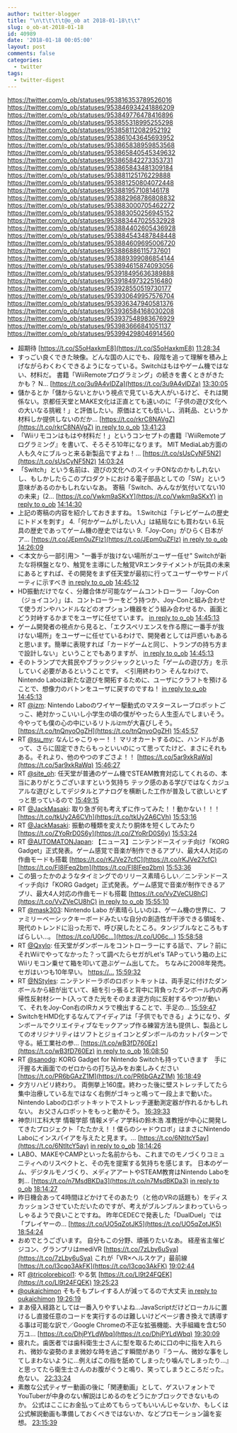 ```yaml
---
author: twitter-blogger
title: "\n\t\t\t\t@o_ob at 2018-01-18\t\t"
slug: o_ob-at-2018-01-18
id: 40989
date: '2018-01-18 00:05:00'
layout: post
comments: false
categories:
  - twitter
tags:
  - twitter-digest
---
```


https://twitter.com/o_ob/statuses/953816353789526016 https://twitter.com/o_ob/statuses/953846934241886209 https://twitter.com/o_ob/statuses/953849776478416896 https://twitter.com/o_ob/statuses/953855318995255298 https://twitter.com/o_ob/statuses/953858112082952192 https://twitter.com/o_ob/statuses/953861043645693952 https://twitter.com/o_ob/statuses/953865838959853568 https://twitter.com/o_ob/statuses/953865840545349632 https://twitter.com/o_ob/statuses/953865842273353731 https://twitter.com/o_ob/statuses/953865843481309184 https://twitter.com/o_ob/statuses/953881125176229888 https://twitter.com/o_ob/statuses/953881250804072448 https://twitter.com/o_ob/statuses/953881957108146178 https://twitter.com/o_ob/statuses/953882968786808832 https://twitter.com/o_ob/statuses/953883000705462272 https://twitter.com/o_ob/statuses/953883050256945152 https://twitter.com/o_ob/statuses/953883447025532928 https://twitter.com/o_ob/statuses/953884402605436928 https://twitter.com/o_ob/statuses/953884543487848448 https://twitter.com/o_ob/statuses/953884609695006720 https://twitter.com/o_ob/statuses/953886886115737601 https://twitter.com/o_ob/statuses/953889399086854144 https://twitter.com/o_ob/statuses/953894615874093056 https://twitter.com/o_ob/statuses/953918495636389888 https://twitter.com/o_ob/statuses/953918497322516480 https://twitter.com/o_ob/statuses/953928550519730177 https://twitter.com/o_ob/statuses/953930649957576704 https://twitter.com/o_ob/statuses/953936347940581376 https://twitter.com/o_ob/statuses/953936584168030208 https://twitter.com/o_ob/statuses/953937548983676929 https://twitter.com/o_ob/statuses/953983666841051137 https://twitter.com/o_ob/statuses/953994298046914560  

*   超期待 [https://t.co/S5oHaxkmE8](https://t.co/S5oHaxkmE8) [11:28:34](https://twitter.com/o_ob/statuses/953816353789526016)
*   すっごい良くできた映像。どんな国の人にでも、段階を追って理解を積み上げながらわくわくできるようになっている。Switchはもはやゲーム機ではない、材料だ。 書籍「WiiRemoteプログラミング」の続きを書くときがきたかも？ N… [https://t.co/3u9A4vIDZa](https://t.co/3u9A4vIDZa) [13:30:05](https://twitter.com/o_ob/statuses/953846934241886209)
*   儲かるとか「儲からないとかいう視点で見ている大人がいるけど、それは関係ない。京都任天堂とMAKE文化は正直とても遠いのに「子供の遊び文化への大いなる挑戦！」と評価したい。原価はとても低いし、消耗品、というか材料しか提供しないのだか… [https://t.co/rkrC8NAVgZ](https://t.co/rkrC8NAVgZ) [in reply to o_ob](https://twitter.com/o_ob/statuses/953846934241886209) [13:41:23](https://twitter.com/o_ob/statuses/953849776478416896)
*   「Wiiリモコンはもはや材料だ！」というコンセプトの書籍『WiiRemoteプログラミング』を書いて、そろそろ10年になります。 MIT MediaLab方面の人も久々にブルっと来る新製品ですよね！… [https://t.co/sUsCyNF5N2](https://t.co/sUsCyNF5N2) [14:03:24](https://twitter.com/o_ob/statuses/953855318995255298)
*   「Switch」という名前は、遊びの文化へのスイッチONなのかもしれないし、もしかしたらこのプロダクトにおける電子部品としての「SW」という意味があるのかもしれないなあ。 寄稿「Switch、みんなが気付いてない10の未来」(2… [https://t.co/Vwkm9aSKxY](https://t.co/Vwkm9aSKxY) [in reply to o_ob](https://twitter.com/o_ob/statuses/953849776478416896) [14:14:30](https://twitter.com/o_ob/statuses/953858112082952192)
*   上記の寄稿の内容を紹介しておきますね。 1.Switchは「テレビゲームの歴史にトドメを刺す」 4.「何かゲームがしたい人」は結局なにも買わない 6.玩具の歴史であってゲーム機の歴史ではない 9.「Joy-Con」がひらく日本がア… [https://t.co/JEpm0uZFlz](https://t.co/JEpm0uZFlz) [in reply to o_ob](https://twitter.com/o_ob/statuses/953858112082952192) [14:26:09](https://twitter.com/o_ob/statuses/953861043645693952)
*   ＜本文から一部引用＞ "一番手が抜けない場所がユーザー任せ" Switchが新たな将棋盤となり、触覚を主導にした触覚VRエンタテイメントが玩具の未来にあるとすれば、その開発をまず任天堂が最初に行ってユーザーやサードパーティに示すべき [in reply to o_ob](https://twitter.com/o_ob/statuses/953861043645693952) [14:45:12](https://twitter.com/o_ob/statuses/953865838959853568)
*   HD振動だけでなく、分離合体が可能なゲームコントローラー「Joy-Con（ジョイコン）」は、コントローラーをどう持つか、Joy-Conと組み合わせて使うガンやハンドルなどのオプション機器をどう組み合わせるか、画面とどう対峙するかまでをユーザに任せています。 [in reply to o_ob](https://twitter.com/o_ob/statuses/953865838959853568) [14:45:13](https://twitter.com/o_ob/statuses/953865840545349632)
*   ゲーム開発者の視点から見ると、「エクスペリエンスを作る際に一番手が抜けない場所」をユーザーに任せているわけで、開発者としては戸惑いもあると思います。簡単に表現すれば「カードゲームと同じ、トランプの持ち方まで設計しない」ということでもありますが、 [in reply to o_ob](https://twitter.com/o_ob/statuses/953865840545349632) [14:45:13](https://twitter.com/o_ob/statuses/953865842273353731)
*   そのトランプで大貧民やブラックジャックといった「ゲームの遊び方」を示していく必要があるということです。 ＜引用終わり＞ そんなわけで、Nintendo Laboは新たな遊びを開拓するために、ユーザにクラフトを預けることで、想像力のバトンをユーザに戻すのですね！ [in reply to o_ob](https://twitter.com/o_ob/statuses/953865842273353731) [14:45:13](https://twitter.com/o_ob/statuses/953865843481309184)
*   RT [@izm](https://twitter.com/izm): Nintendo Laboのワイヤー駆動式のマスタースレーブロボットごっこ、絶対かっこいいし小学生の頃の僕がやったら人生歪んでしまいそう。今やっても僕の心の中にいるリトルizmが大喜びしそう。 [https://t.co/tnQnyoOgZH](https://t.co/tnQnyoOgZH) [15:45:57](https://twitter.com/o_ob/statuses/953881125176229888)
*   RT [@su_my](https://twitter.com/su_my): なんじゃこりゃー！！ マリオカートするのに、ハンドルがあって、さらに固定できたらもっといいのにって思ってたけど、まさにそれもある。それより、他のやつのすごさよ！！ [https://t.co/5ar9xkRaWq](https://t.co/5ar9xkRaWq) [15:46:27](https://twitter.com/o_ob/statuses/953881250804072448)
*   RT [@site_oh](https://twitter.com/site_oh): 任天堂が普通のゲーム機でSTEAM教育対応してくれるの、本当にありがとうございますという気持ち テック感のある学びではなくカジュアルな遊びとしてデジタルとアナログを横断した工作が普及して欲しいとずっと思っているので [15:49:15](https://twitter.com/o_ob/statuses/953881957108146178)
*   RT [@JackMasaki](https://twitter.com/JackMasaki): 取り急ぎ何も考えずに作ってみた！！動かない！！！ [https://t.co/tkUy2A6CVh](https://t.co/tkUy2A6CVh) [15:53:16](https://twitter.com/o_ob/statuses/953882968786808832)
*   RT [@JackMasaki](https://twitter.com/JackMasaki): 振動の種類を変えたり胴体を短くしてみたり [https://t.co/ZYoRrD0S6y](https://t.co/ZYoRrD0S6y) [15:53:24](https://twitter.com/o_ob/statuses/953883000705462272)
*   RT [@AUTOMATONJapan](https://twitter.com/AUTOMATONJapan): 【ニュース】ニンテンドースイッチ向け「KORG Gadget」正式発表。ゲーム感覚で音楽が制作できるアプリ、最大4人対応の作曲モードも搭載 [https://t.co/rKJVe27cfC](https://t.co/rKJVe27cfC) [https://t.co/FI8lFeq2bm](https://t.co/FI8lFeq2bm) [15:53:36](https://twitter.com/o_ob/statuses/953883050256945152)
*   この狙ったかのようなタイミングでのリリース素晴らしい／ニンテンドースイッチ向け「KORG Gadget」正式発表。ゲーム感覚で音楽が制作できるアプリ、最大4人対応の作曲モードも搭載 [https://t.co/VvZVeCU8hC](https://t.co/VvZVeCU8hC) [in reply to o_ob](https://twitter.com/o_ob/statuses/953865843481309184) [15:55:10](https://twitter.com/o_ob/statuses/953883447025532928)
*   RT [@mask303](https://twitter.com/mask303): Nintendo Labo が素晴らしいのは、ゲーム機の世界に、ファミリーベーシックキーボードみたいな自分の創造性が干渉できる領域を、現代のトレンドに沿った形で、呼び戻したところ。タンジブルなところもすばらしい…。 [https://t.co/U06c…](https://t.co/U06c…) [15:58:58](https://twitter.com/o_ob/statuses/953884402605436928)
*   RT [@Qxylo](https://twitter.com/Qxylo): 任天堂がダンボールをコントローラーにする話で、アレ？前にそれWiiでやってなかった？って調べたらセガがLet's TAPっていう箱の上にWiiリモコン乗せて箱を叩いて遊ぶゲーム出してた。 ちなみに2008年発売。セガはいつも10年早い。 [https://…](https://…) [15:59:32](https://twitter.com/o_ob/statuses/953884543487848448)
*   RT [@NStyles](https://twitter.com/NStyles): ニンテンドーラボのロボットキットは、両手足に付けたダンボールから紐が出ていて、紐を引っ張ると背中に背負ったダンボール内の再帰性反射材シート(入ってきた光をそのまま逆方向に反射するやつ)が動いて、それをJoy-Con右のIRカメラで検出することで、手足の… [15:59:47](https://twitter.com/o_ob/statuses/953884609695006720)
*   SwitchをHMD化するなんてアイディアは「子供でもできる」ようになり、ダンボールでクリエイティブなモックアップ作る練習方法も提供し、製品としてのオリジナリティはソフトとジョイコンとダンボールのカットパターンで守る。紙工業社の参… [https://t.co/wB3fD760Ez](https://t.co/wB3fD760Ez) [in reply to o_ob](https://twitter.com/o_ob/statuses/953846934241886209) [16:08:50](https://twitter.com/o_ob/statuses/953886886115737601)
*   RT [@sanodg](https://twitter.com/sanodg): KORG Gadget for Nintendo Switchも持っていきます　手に汗握る大画面でのゼロからの打ち込みをお楽しみください [https://t.co/PR6bGAzZ1M](https://t.co/PR6bGAzZ1M) [16:18:49](https://twitter.com/o_ob/statuses/953889399086854144)
*   夕方リハビリ終わり。 両側挙上160度。終わった後に壁ストレッチしてたら集中治療している左ではなく右側がゴキっと鳴って一段上まで動いた。 Nintendo Laboのロボットキットでストレッチ運動測定器が作れるかもしれない。 お父さんロボットをもっと動かそう。 [16:39:33](https://twitter.com/o_ob/statuses/953894615874093056)
*   神奈川工科大学 情報学部 情報メディア学科の鈴木浩 准教授が中心に開発してきたプロジェクト「たたかえ！！僕らのシャドウロボ」はまさにNintendo Laboにインスパイアを与えたと見ます。… [https://t.co/6NtItcY5ay](https://t.co/6NtItcY5ay) [in reply to o_ob](https://twitter.com/o_ob/statuses/953846934241886209) [18:14:26](https://twitter.com/o_ob/statuses/953918495636389888)
*   LABO、MAKEやCAMPといった名前からも、これまでのモノづくりコミュニティへのリスペクトと、その先を提案する気持ちを感じます。 日本のゲーム、デジタルモノづくり、メディアアートやSTEAM教育はNintendo Laboを刺… [https://t.co/n7MsdBKDa3](https://t.co/n7MsdBKDa3) [in reply to o_ob](https://twitter.com/o_ob/statuses/953918495636389888) [18:14:27](https://twitter.com/o_ob/statuses/953918497322516480)
*   昨日機会あって4時間ほどかけてそのあたり（と他のVRの話題も）をディスカッションさせていただいたのですが、考えがブルンブルンまわっていらっしゃるようで良いことですね。 昨年CEDECで発表した「DualDuel」では「プレイヤーの… [https://t.co/UO5qZotJK5](https://t.co/UO5qZotJK5) [18:54:24](https://twitter.com/o_ob/statuses/953928550519730177)
*   おめでとうございます。 自分もこの分野、頑張りたいなあ。 経産省主催ビジコン、グランプリはmediVR [https://t.co/7zLby6uSya](https://t.co/7zLby6uSya) これが「VR×ヘルスケア」最前線 [https://t.co/I3cqo3AkFK](https://t.co/I3cqo3AkFK) [19:02:44](https://twitter.com/o_ob/statuses/953930649957576704)
*   RT [@tricolorebicol1](https://twitter.com/tricolorebicol1): やる気 [https://t.co/Ll9t24FQEK](https://t.co/Ll9t24FQEK) [19:25:23](https://twitter.com/o_ob/statuses/953936347940581376)
*   [@oukaichimon](https://twitter.com/oukaichimon) そもそもプレイする人が減ってるので大丈夫 [in reply to oukaichimon](https://twitter.com/oukaichimon/statuses/953930016710041601) [19:26:19](https://twitter.com/o_ob/statuses/953936584168030208)
*   まあ侵入経路としては一番入りやすいよね…JavaScriptだけどローカルに置けるし直接任意のコードを実行するのは難しいけどページ書き換えで誘導する事は可能な訳で／Google Chromeの不正な拡張機能、大手組織を含む50万ユ… [https://t.co/DhjPYLdWbq](https://t.co/DhjPYLdWbq) [19:30:09](https://twitter.com/o_ob/statuses/953937548983676929)
*   疲れた。歯医者では歯科衛生士さんに型を取るために口の中に指を入れられ、微妙な姿勢のまま微妙な時を過ごす瞬間があり『うーん、微妙な事をしてしまわないように…例えばこの指を舐めてしまったり噛んでしまったり…』と思ってたら衛生士さんのお腹がぐうと鳴り、笑ってしまうところだった。危ない。 [22:33:24](https://twitter.com/o_ob/statuses/953983666841051137)
*   素敵な公式ティザー動画の後に「関連動画」として、ゲスいフォントでYouTuberが中身のない解説はじめるのをどうにかブロックできないものか。 公式はここにお金払って止めてもらってもいいんじゃないか、もしくは公式解説動画も準備しておくべきではないか、などプロモーション論を妄想。 [23:15:39](https://twitter.com/o_ob/statuses/953994298046914560)